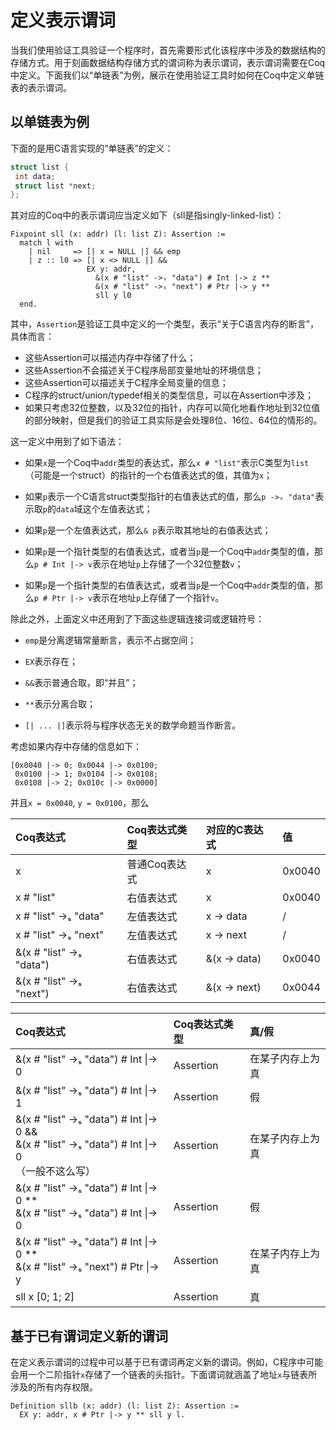 # 定义表示谓词

当我们使用验证工具验证一个程序时，首先需要形式化该程序中涉及的数据结构的存储方式。用于刻画数据结构存储方式的谓词称为表示谓词，表示谓词需要在Coq中定义。下面我们以“单链表”为例，展示在使用验证工具时如何在Coq中定义单链表的表示谓词。

## 以单链表为例

下面的是用C语言实现的“单链表”的定义：

```c
struct list {
 int data;
 struct list *next;
};
```

其对应的Coq中的表示谓词应当定义如下（sll是指singly-linked-list）：

```Coq
Fixpoint sll (x: addr) (l: list Z): Assertion :=
  match l with
    | nil     => [| x = NULL |] && emp
    | z :: l0 => [| x <> NULL |] &&
                 EX y: addr,
                   &(x # "list" ->ₛ "data") # Int |-> z ** 
                   &(x # "list" ->ₛ "next") # Ptr |-> y **
                   sll y l0
  end.
```

其中，`Assertion`是验证工具中定义的一个类型，表示“关于C语言内存的断言”，具体而言：

- 这些Assertion可以描述内存中存储了什么；
- 这些Assertion不会描述关于C程序局部变量地址的环境信息；
- 这些Assertion可以描述关于C程序全局变量的信息；
- C程序的struct/union/typedef相关的类型信息，可以在Assertion中涉及；
- 如果只考虑32位整数，以及32位的指针，内存可以简化地看作地址到32位值的部分映射，但是我们的验证工具实际是会处理8位、16位、64位的情形的。

这一定义中用到了如下语法：

- 如果``x``是一个Coq中``addr``类型的表达式，那么``x # "list"``表示C类型为``list``（可能是一个struct）的指针的一个右值表达式的值，其值为``x``；

- 如果``p``表示一个C语言struct类型指针的右值表达式的值，那么``p ->ₛ "data"``表示取``p``的``data``域这个左值表达式；

- 如果``p``是一个左值表达式，那么``& p``表示取其地址的右值表达式；

- 如果``p``是一个指针类型的右值表达式，或者当``p``是一个Coq中``addr``类型的值，那么``p # Int |-> v``表示在地址``p``上存储了一个32位整数``v``；

- 如果``p``是一个指针类型的右值表达式，或者当``p``是一个Coq中``addr``类型的值，那么``p # Ptr |-> v``表示在地址``p``上存储了一个指针``v``。

除此之外，上面定义中还用到了下面这些逻辑连接词或逻辑符号：

- ``emp``是分离逻辑常量断言，表示不占据空间；

- ``EX``表示存在；

- ``&&``表示普通合取，即“并且”；

- ``**``表示分离合取；

- ``[| ... |]``表示将与程序状态无关的数学命题当作断言。

考虑如果内存中存储的信息如下：

```
[0x0040 |-> 0; 0x0044 |-> 0x0100;
 0x0100 |-> 1; 0x0104 |-> 0x0108;
 0x0108 |-> 2; 0x010c |-> 0x0000]
```
并且``x = 0x0040``, ``y = 0x0100``，那么

| Coq表达式                | Coq表达式类型 | 对应的C表达式 | 值     |
| :----------------------- | :------------ | :------------ | :----- |
| x                        | 普通Coq表达式 | x             | 0x0040 |
| x # "list"               | 右值表达式    | x             | 0x0040 |
| x # "list" ->ₛ "data"    | 左值表达式    | x -> data     | /      |
| x # "list" ->ₛ "next"    | 左值表达式    | x -> next     | /      |
| &(x # "list" ->ₛ "data") | 右值表达式    | &(x -> data)  | 0x0040 |
| &(x # "list" ->ₛ "next") | 右值表达式    | &(x -> next)  | 0x0044 |

| Coq表达式                                                    | Coq表达式类型 | 真/假            |
| :----------------------------------------------------------- | :------------ | :--------------- |
| &(x # "list" ->ₛ "data") # Int \|-> 0                        | Assertion     | 在某子内存上为真 |
| &(x # "list" ->ₛ "data") # Int \|-> 1                        | Assertion     | 假               |
| &(x # "list" ->ₛ "data") # Int \|-> 0 && <br> &(x # "list" ->ₛ "data") # Int \|-> 0  <br>（一般不这么写） | Assertion     | 在某子内存上为真 |
| &(x # "list" ->ₛ "data") # Int \|-> 0 ** <br> &(x # "list" ->ₛ "data") # Int \|-> 0 | Assertion     | 假               |
| &(x # "list" ->ₛ "data") # Int \|-> 0 ** <br> &(x # "list" ->ₛ "next") # Ptr \|-> y | Assertion     | 在某子内存上为真 |
| sll x [0; 1; 2]                                              | Assertion     | 真               |

## 基于已有谓词定义新的谓词

在定义表示谓词的过程中可以基于已有谓词再定义新的谓词。例如，C程序中可能会用一个二阶指针``x``存储了一个链表的头指针。下面谓词就涵盖了地址``x``与链表所涉及的所有内存权限。

```
Definition sllb (x: addr) (l: list Z): Assertion :=
  EX y: addr, x # Ptr |-> y ** sll y l.
```











